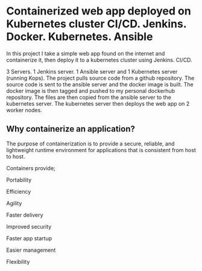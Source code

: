 # Containerized web app deployed on Kubernetes cluster CI/CD. Jenkins. Docker. Kubernetes. Ansible

In this project I take a simple web app found on the internet and containerize it, then deploy it to a kubernetes cluster using Jenkins. CI/CD.

3 Servers. 1 Jenkins server. 1 Ansible server and 1 Kubernetes server (running Kops). The project pulls source code from a github repository. The source code is sent to the ansible server and the docker image is built. The docker image is then tagged and pushed to my personal dockerhub repository. The files are then copied from the ansible server to the kubernetes server. The kubernetes server then deploys the web app on 2 worker nodes.

## Why containerize an application?

The purpose of containerization is to provide a secure, reliable, and lightweight runtime environment for applications that is consistent from host to host. 

Containers provide;

Portability

Efficiency

Agility

Faster delivery

Improved security

Faster app startup

Easier management

Flexibility
